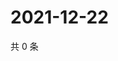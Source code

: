 # 2021-12-22

共 0 条

<!-- BEGIN WEIBO -->
<!-- 最后更新时间 Wed Dec 22 2021 20:19:32 GMT+0800 (China Standard Time) -->

<!-- END WEIBO -->
